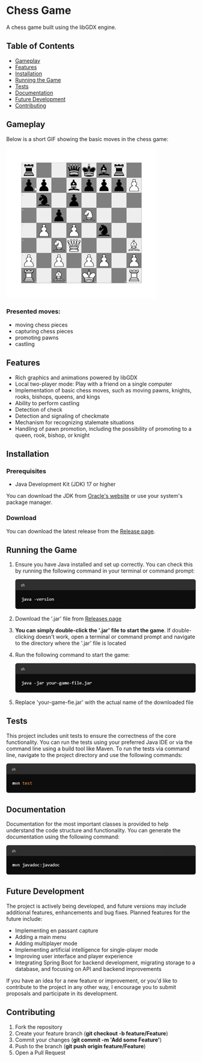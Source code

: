 # Chess Game

A chess game built using the libGDX engine.

## Table of Contents
- [Gameplay](#gameplay)
- [Features](#features)
- [Installation](#installation)
- [Running the Game](#running-the-game)
- [Tests](#tests)
- [Documentation](#documentation)
- [Future Development](#future-development)
- [Contributing](#contributing)

## Gameplay
Below is a short GIF showing the basic moves in the chess game:

<img src="assets_readme/gameplay.gif" alt="Gameplay GIF" width="400"/>

### Presented moves: 
- moving chess pieces
- capturing chess pieces
- promoting pawns
- castling

## Features
- Rich graphics and animations powered by libGDX
- Local two-player mode: Play with a friend on a single computer
- Implementation of basic chess moves, such as moving pawns, knights, rooks, bishops, queens, and kings
- Ability to perform castling
- Detection of check
- Detection and signaling of checkmate
- Mechanism for recognizing stalemate situations
- Handling of pawn promotion, including the possibility of promoting to a queen, rook, bishop, or knight

## Installation
### Prerequisites
- Java Development Kit (JDK) 17 or higher

You can download the JDK from [Oracle's website](https://www.oracle.com/pl/java/technologies/downloads/) or use your system's package manager.
### Download
You can download the latest release from the [Release page](https://github.com/palaszwaldemar/Chess-gdx/releases).

## Running the Game
1. Ensure you have Java installed and set up correctly. You can check this by running the following command in your terminal or command prompt:

   ![java -version](assets_readme/java_version.jpg)
2. Download the '.jar' file from [Releases page](https://github.com/palaszwaldemar/Chess-gdx/releases)
3. **You can simply double-click the '.jar' file to start the game**. If double-clicking doesn't work, open a terminal or command prompt and navigate to the directory where the '.jar' file is located
4. Run the following command to start the game:

   ![java -jar your-game-file.jar](assets_readme/java_jar.jpg)
5. Replace 'your-game-fie.jar' with the actual name of the downloaded file

## Tests
This project includes unit tests to ensure the correctness of the core functionality. You can run the tests using your preferred Java IDE or via the command line using a build tool like Maven. To run the tests via command line, navigate to the project directory and use the following commands:

![mvn test](assets_readme/mvn_test.jpg)

## Documentation
Documentation for the most important classes is provided to help understand the code structure and functionality. You can generate the documentation using the following command:

![mvn javadoc:javadoc](assets_readme/javadoc.jpg)

## Future Development
The project is actively being developed, and future versions may include additional features, enhancements and bug fixes. Planned features for the future include:
- Implementing en passant capture
- Adding a main menu
- Adding multiplayer mode
- Implementing artificial intelligence for single-player mode
- Improving user interface and player experience
- Integrating Spring Boot for backend development, migrating storage to a database, and focusing on API and backend improvements

If you have an idea for a new feature or improvement, or you'd like to contribute to the project in any other way, I encourage you to submit proposals and participate in its development.

## Contributing
1. Fork the repository
2. Create your feature branch (**git checkout -b feature/Feature**)
3. Commit your changes (**git commit -m 'Add some Feature'**)
4. Push to the branch (**git push origin feature/Feature**)
5. Open a Pull Request
